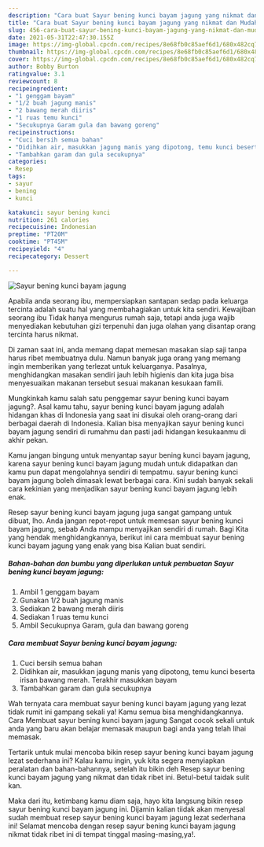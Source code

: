 ```yaml
---
description: "Cara buat Sayur bening kunci bayam jagung yang nikmat dan Mudah Dibuat"
title: "Cara buat Sayur bening kunci bayam jagung yang nikmat dan Mudah Dibuat"
slug: 456-cara-buat-sayur-bening-kunci-bayam-jagung-yang-nikmat-dan-mudah-dibuat
date: 2021-05-31T22:47:30.155Z
image: https://img-global.cpcdn.com/recipes/8e68fb0c85aef6d1/680x482cq70/sayur-bening-kunci-bayam-jagung-foto-resep-utama.jpg
thumbnail: https://img-global.cpcdn.com/recipes/8e68fb0c85aef6d1/680x482cq70/sayur-bening-kunci-bayam-jagung-foto-resep-utama.jpg
cover: https://img-global.cpcdn.com/recipes/8e68fb0c85aef6d1/680x482cq70/sayur-bening-kunci-bayam-jagung-foto-resep-utama.jpg
author: Bobby Burton
ratingvalue: 3.1
reviewcount: 8
recipeingredient:
- "1 genggam bayam"
- "1/2 buah jagung manis"
- "2 bawang merah diiris"
- "1 ruas temu kunci"
- "Secukupnya Garam gula dan bawang goreng"
recipeinstructions:
- "Cuci bersih semua bahan"
- "Didihkan air, masukkan jagung manis yang dipotong, temu kunci beserta irisan bawang merah. Terakhir masukkan bayam"
- "Tambahkan garam dan gula secukupnya"
categories:
- Resep
tags:
- sayur
- bening
- kunci

katakunci: sayur bening kunci 
nutrition: 261 calories
recipecuisine: Indonesian
preptime: "PT20M"
cooktime: "PT45M"
recipeyield: "4"
recipecategory: Dessert

---
```



![Sayur bening kunci bayam jagung](https://img-global.cpcdn.com/recipes/8e68fb0c85aef6d1/680x482cq70/sayur-bening-kunci-bayam-jagung-foto-resep-utama.jpg)

Apabila anda seorang ibu, mempersiapkan santapan sedap pada keluarga tercinta adalah suatu hal yang membahagiakan untuk kita sendiri. Kewajiban seorang ibu Tidak hanya mengurus rumah saja, tetapi anda juga wajib menyediakan kebutuhan gizi terpenuhi dan juga olahan yang disantap orang tercinta harus nikmat.

Di zaman  saat ini, anda memang dapat memesan masakan siap saji tanpa harus ribet membuatnya dulu. Namun banyak juga orang yang memang ingin memberikan yang terlezat untuk keluarganya. Pasalnya, menghidangkan masakan sendiri jauh lebih higienis dan kita juga bisa menyesuaikan makanan tersebut sesuai makanan kesukaan famili. 



Mungkinkah kamu salah satu penggemar sayur bening kunci bayam jagung?. Asal kamu tahu, sayur bening kunci bayam jagung adalah hidangan khas di Indonesia yang saat ini disukai oleh orang-orang dari berbagai daerah di Indonesia. Kalian bisa menyajikan sayur bening kunci bayam jagung sendiri di rumahmu dan pasti jadi hidangan kesukaanmu di akhir pekan.

Kamu jangan bingung untuk menyantap sayur bening kunci bayam jagung, karena sayur bening kunci bayam jagung mudah untuk didapatkan dan kamu pun dapat mengolahnya sendiri di tempatmu. sayur bening kunci bayam jagung boleh dimasak lewat berbagai cara. Kini sudah banyak sekali cara kekinian yang menjadikan sayur bening kunci bayam jagung lebih enak.

Resep sayur bening kunci bayam jagung juga sangat gampang untuk dibuat, lho. Anda jangan repot-repot untuk memesan sayur bening kunci bayam jagung, sebab Anda mampu menyajikan sendiri di rumah. Bagi Kita yang hendak menghidangkannya, berikut ini cara membuat sayur bening kunci bayam jagung yang enak yang bisa Kalian buat sendiri.

<!--inarticleads1-->

##### Bahan-bahan dan bumbu yang diperlukan untuk pembuatan Sayur bening kunci bayam jagung:

1. Ambil 1 genggam bayam
1. Gunakan 1/2 buah jagung manis
1. Sediakan 2 bawang merah diiris
1. Sediakan 1 ruas temu kunci
1. Ambil Secukupnya Garam, gula dan bawang goreng




<!--inarticleads2-->

##### Cara membuat Sayur bening kunci bayam jagung:

1. Cuci bersih semua bahan
1. Didihkan air, masukkan jagung manis yang dipotong, temu kunci beserta irisan bawang merah. Terakhir masukkan bayam
1. Tambahkan garam dan gula secukupnya




Wah ternyata cara membuat sayur bening kunci bayam jagung yang lezat tidak rumit ini gampang sekali ya! Kamu semua bisa menghidangkannya. Cara Membuat sayur bening kunci bayam jagung Sangat cocok sekali untuk anda yang baru akan belajar memasak maupun bagi anda yang telah lihai memasak.

Tertarik untuk mulai mencoba bikin resep sayur bening kunci bayam jagung lezat sederhana ini? Kalau kamu ingin, yuk kita segera menyiapkan peralatan dan bahan-bahannya, setelah itu bikin deh Resep sayur bening kunci bayam jagung yang nikmat dan tidak ribet ini. Betul-betul taidak sulit kan. 

Maka dari itu, ketimbang kamu diam saja, hayo kita langsung bikin resep sayur bening kunci bayam jagung ini. Dijamin kalian tiidak akan menyesal sudah membuat resep sayur bening kunci bayam jagung lezat sederhana ini! Selamat mencoba dengan resep sayur bening kunci bayam jagung nikmat tidak ribet ini di tempat tinggal masing-masing,ya!.

